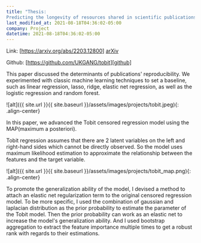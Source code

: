 ```yaml
---
title: "Thesis: 
Predicting the longevity of resources shared in scientific publications"
last_modified_at: 2021-08-18T04:36:02-05:00
company: Project
datetime: 2021-08-18T04:36:02-05:00
---
```


[arXiv]: https://arxiv.org/abs/2203.12800
Link: [https://arxiv.org/abs/2203.12800] [arXiv]

[github]: https://github.com/UKGANG/tobit
Github: [https://github.com/UKGANG/tobit][github]

This paper discussed the determinants of publications' reproducibility. We experimented with classic machine learning techniques to set a baseline, such as linear regression, lasso, ridge, elastic net regression, as well as the logistic regression and random forest.  

![alt]({{ site.url }}{{ site.baseurl }}/assets/images/projects/tobit.jpeg){: .align-center}

In this paper, we advanced the Tobit censored regression model using the MAP(maximum a posteriori). 

Tobit regression assumes that there are 2 latent variables on the left and right-hand sides which cannot be directly observed. So the model uses maximum likelihood estimation to approximate the relationship between the features and the target variable. 

![alt]({{ site.url }}{{ site.baseurl }}/assets/images/projects/tobit_map.png){: .align-center}

To promote the generalization ability of the model, I devised a method to attach an elastic net regularization term to the original censored regression model. To be more specific, I used the combination of gaussian and laplacian distribution as the prior probability to estimate the parameter of the Tobit model. Then the prior probability can work as an elastic net to increase the model's generalization ability. And I used bootstrap aggregation to extract the feature importance multiple times to get a robust rank with regards to their estimations.
